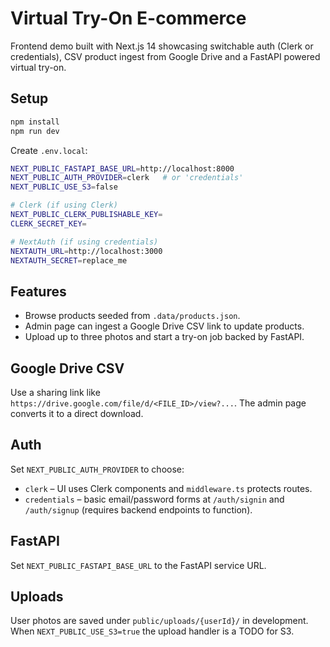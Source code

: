 # Virtual Try-On E-commerce

Frontend demo built with Next.js 14 showcasing switchable auth (Clerk or credentials), CSV product ingest from Google Drive and a FastAPI powered virtual try-on.

## Setup

```bash
npm install
npm run dev
```

Create `.env.local`:

```bash
NEXT_PUBLIC_FASTAPI_BASE_URL=http://localhost:8000
NEXT_PUBLIC_AUTH_PROVIDER=clerk   # or 'credentials'
NEXT_PUBLIC_USE_S3=false

# Clerk (if using Clerk)
NEXT_PUBLIC_CLERK_PUBLISHABLE_KEY=
CLERK_SECRET_KEY=

# NextAuth (if using credentials)
NEXTAUTH_URL=http://localhost:3000
NEXTAUTH_SECRET=replace_me
```

## Features

- Browse products seeded from `.data/products.json`.
- Admin page can ingest a Google Drive CSV link to update products.
- Upload up to three photos and start a try-on job backed by FastAPI.

## Google Drive CSV

Use a sharing link like `https://drive.google.com/file/d/<FILE_ID>/view?...`. The admin page converts it to a direct download.

## Auth

Set `NEXT_PUBLIC_AUTH_PROVIDER` to choose:

- `clerk` – UI uses Clerk components and `middleware.ts` protects routes.
- `credentials` – basic email/password forms at `/auth/signin` and `/auth/signup` (requires backend endpoints to function).

## FastAPI

Set `NEXT_PUBLIC_FASTAPI_BASE_URL` to the FastAPI service URL.

## Uploads

User photos are saved under `public/uploads/{userId}/` in development. When `NEXT_PUBLIC_USE_S3=true` the upload handler is a TODO for S3.
